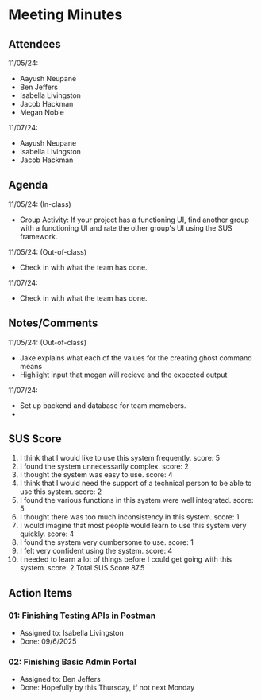 # Meeting Minutes

##  Attendees

11/05/24:
* Aayush Neupane
* Ben Jeffers
* Isabella Livingston
* Jacob Hackman
* Megan Noble

11/07/24:
* Aayush Neupane
* Isabella Livingston
* Jacob Hackman

##  Agenda
11/05/24: (In-class)
- Group Activity: If your project has a functioning UI,
find another group with a functioning UI and rate the other group's UI using the SUS framework.

11/05/24: (Out-of-class)
- Check in with what the team has done.

11/07/24:
- Check in with what the team has done.

##  Notes/Comments
11/05/24: (Out-of-class)
- Jake explains what each of the values for the creating ghost command means
- Highlight input that megan will recieve and the expected output

11/07/24:
- Set up backend and database for team memebers.
- 

## SUS Score
1. I think that I would like to use this system frequently.
    score: 5
2. I found the system unnecessarily complex. 
    score: 2
3. I thought the system was easy to use. 
    score: 4
4. I think that I would need the support of a technical person to be able to use this system. 
    score: 2
5. I found the various functions in this system were well integrated. 
    score: 5
6. I thought there was too much inconsistency in this system. 
    score: 1
7. I would imagine that most people would learn to use this system very quickly. 
    score: 4
8. I found the system very cumbersome to use. 
    score: 1
9. I felt very confident using the system. 
    score: 4
10. I needed to learn a lot of things before I could get going with this system.
    score: 2
Total SUS Score 87.5


##  Action Items

###  01:  Finishing Testing APIs in Postman
- Assigned to: Isabella Livingston
- Done: 09/6/2025

###  02:  Finishing Basic Admin Portal
- Assigned to: Ben Jeffers
- Done: Hopefully by this Thursday, if not next Monday